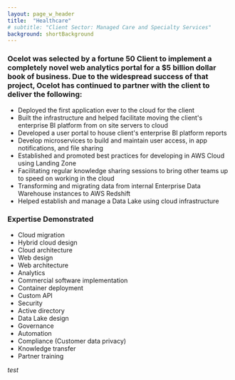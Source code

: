 ```yaml
---
layout: page_w_header
title:  "Healthcare"
# subtitle: "Client Sector: Managed Care and Specialty Services"
background: shortBackground
---
```


### Ocelot was selected by a fortune 50 Client to implement a completely novel web analytics portal for a $5 billion dollar book of business.  Due to the widespread success of that project, Ocelot has continued to partner with the client to deliver the following:

- Deployed the first application ever to the cloud for the client
- Built the infrastructure and helped facilitate moving the client's enterprise BI platform from on site servers to cloud
- Developed a user portal to house client's enterprise BI platform reports
- Develop microservices to build and maintain user access, in app notifications, and file sharing
- Established and promoted best practices for developing in AWS Cloud using Landing Zone
- Facilitating regular knowledge sharing sessions to bring other teams up to speed on working in the cloud
- Transforming and migrating data from internal Enterprise Data Warehouse instances to AWS Redshift 
- Helped establish and manage a Data Lake using cloud infrastructure 

### Expertise Demonstrated

- Cloud migration 
- Hybrid cloud design
- Cloud architecture 
- Web design
- Web architecture
- Analytics
- Commercial software implementation
- Container deployment 
- Custom API 
- Security 
- Active directory
- Data Lake design 
- Governance 
- Automation 
- Compliance (Customer data privacy) 
- Knowledge transfer 
- Partner training

*test*